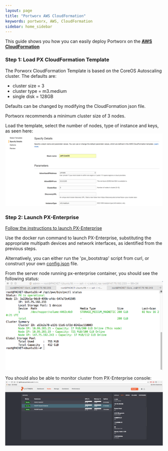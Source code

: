 ```yaml
---
layout: page
title: "Portworx AWS CloudFormation"
keywords: portworx, AWS, CloudFormation
sidebar: home_sidebar
---
```


This guide shows you how you can easily deploy Portworx on the [**AWS CloudFormation**](https://aws.amazon.com/cloudformation/)

### Step 1: Load PX CloudFormation Template 

The Porworx CloudFormation Template is based on the CoreOS Autoscaling cluster.
The defaults are:

+ cluster size = 3
+ cluster type = m3.medium
+ single disk = 128GB

Defaults can be changed by modifying the CloudFormation json file.

Portworx recommends a minimum cluster size of 3 nodes.

Load the template, select the number of nodes, type of instance and keys, as seen here:
![Cloud_formation_setup](/images/cf_px.png)


### Step 2: Launch PX-Enterprise
[Follow the instructions to launch PX-Enterprise](get-started-px-enterprise.html)

Use the docker run command to launch PX-Enterprise, substituting the appropriate multipath devices and network interfaces, as identified from the previous steps.

Alternatively, you can either run the 'px_bootstrap' script from curl, or construct your own [config.json](config-json.html) file.

From the server node running px-enterprise container, you should see the following status:
![PX-Cluster on Packet](images/px-cluster-on-packet.png "PX-Cluster on Packet")


You should also be able to monitor cluster from PX-Enterprise console:
![Packet-Cluster on Lighthouse](images/packet-cluster-on-lighthouse.png "Packet-Cluster on Lighthouse")

